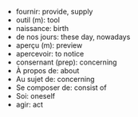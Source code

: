 - fournir: provide, supply
- outil (m): tool
- naissance: birth
- de nos jours: these day, nowadays
- aperçu (m): preview
- apercevoir: to notice
- consernant (prep): concerning
- À propos de: about
- Au sujet de: concerning
- Se composer de: consist of
- Soi: oneself
- agir: act